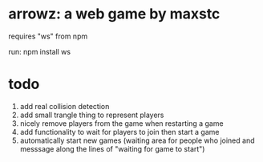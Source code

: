 # arrowz: a web game by maxstc
requires "ws" from npm

run: npm install ws

# todo
1. add real collision detection
2. add small trangle thing to represent players
3. nicely remove players from the game when restarting a game
4. add functionality to wait for players to join then start a game
5. automatically start new games (waiting area for people who joined and messsage along the lines of "waiting for game to start")